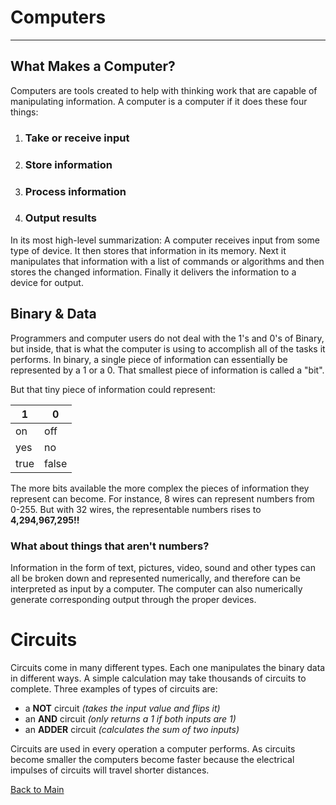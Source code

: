 # Computers

---

## What Makes a Computer?

Computers are tools created to help with thinking work that are capable of manipulating information. A computer is a computer if it does these four things:

1. ### Take or receive input
1. ### Store information
1. ### Process information
1. ### Output results

In its most high-level summarization: A computer receives input from some type of device. It then stores that information in its memory. Next it manipulates that information with a list of commands or algorithms and then stores the changed information. Finally it delivers the information to a device for output.

## Binary & Data

Programmers and computer users do not deal with the 1's and 0's of Binary, but inside, that is what the computer is using to accomplish all of the tasks it performs. In binary, a single piece of information can essentially be represented by a 1 or a 0. That smallest piece of information is called a "bit".

But that tiny piece of information could represent:

| **1** | **0** |
| ----- | ----- |
| on    | off   |
| yes   | no    |
| true  | false |

The more bits available the more complex the pieces of information they represent can become. For instance, 8 wires can represent numbers from 0-255. But with 32 wires, the representable numbers rises to **4,294,967,295!!**

### What about things that aren't numbers?

Information in the form of text, pictures, video, sound and other types can all be broken down and represented numerically, and therefore can be interpreted as input by a computer. The computer can also numerically generate corresponding output through the proper devices.

# Circuits

Circuits come in many different types. Each one manipulates the binary data in different ways. A simple calculation may take thousands of circuits to complete. Three examples of types of circuits are:

- a **NOT** circuit _(takes the input value and flips it)_
- an **AND** circuit _(only returns a 1 if both inputs are 1)_
- an **ADDER** circuit _(calculates the sum of two inputs)_

Circuits are used in every operation a computer performs. As circuits become smaller the computers become faster because the electrical impulses of circuits will travel shorter distances.

[Back to Main](README.md)
